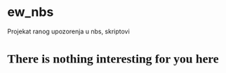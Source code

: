 # ew_nbs
Projekat ranog upozorenja u nbs, skriptovi

<h1 style="font-family:Times New Roman;"> There is nothing interesting for you here </h1>
